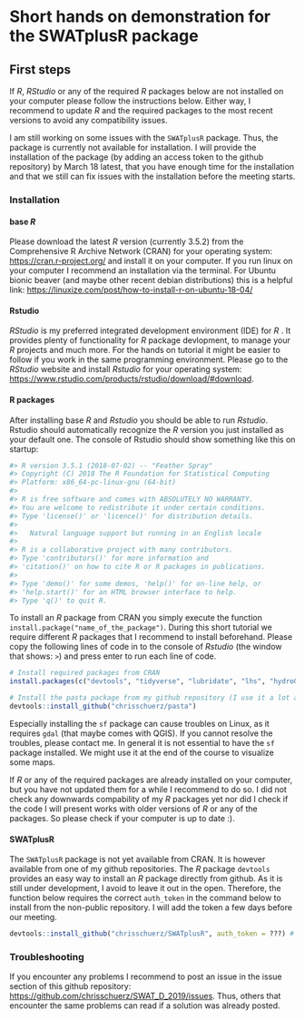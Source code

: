 # Short hands on demonstration for the SWATplusR package

## First steps
If *R*, *RStudio* or any of the required *R* packages below are not installed on your computer please follow the instructions below. Either way, I recommend to update *R* and the required packages to the most recent versions to avoid any compatibility issues. 

I am still working on some issues with the `SWATplusR` package. Thus, the package is currently not available for installation. I will provide the installation of the package (by adding an access token to the github repository) by March 18 latest, that you have enough time for the installation and that we still can fix issues with the installation before the meeting starts.

### Installation

#### base *R*
Please download the latest *R* version (currently 3.5.2) from the Comprehensive R Archive Network (CRAN) for your operating system: https://cran.r-project.org/ and install it on your computer. 
If you run linux on your computer I recommend an installation via the terminal. For Ubuntu bionic beaver (and maybe other recent debian distributions) this is a helpful link: https://linuxize.com/post/how-to-install-r-on-ubuntu-18-04/

#### Rstudio
*RStudio* is my preferred integrated development environment (IDE) for *R* . It provides plenty of functionality for *R* package devlopment, to manage your *R* projects and much more. For the hands on tutorial it might be easier to follow if you work in the same programming environment.
Please go to the *RStudio* website and install *Rstudio* for your operating system: https://www.rstudio.com/products/rstudio/download/#download.

#### R packages
After installing base *R* and *Rstudio* you should be able to run *Rstudio*. Rstudio should automatically recognize the *R* version you just installed as your default one. 
The console of Rstudio should show something like this on startup:
``` r
#> R version 3.5.1 (2018-07-02) -- "Feather Spray"
#> Copyright (C) 2018 The R Foundation for Statistical Computing
#> Platform: x86_64-pc-linux-gnu (64-bit)
#> 
#> R is free software and comes with ABSOLUTELY NO WARRANTY.
#> You are welcome to redistribute it under certain conditions.
#> Type 'license()' or 'licence()' for distribution details.
#> 
#>   Natural language support but running in an English locale
#> 
#> R is a collaborative project with many contributors.
#> Type 'contributors()' for more information and
#> 'citation()' on how to cite R or R packages in publications.
#> 
#> Type 'demo()' for some demos, 'help()' for on-line help, or
#> 'help.start()' for an HTML browser interface to help.
#> Type 'q()' to quit R.
```

To install an *R* package from CRAN you simply execute the function `install.package("name_of_the_package")`. During this short tutorial we require different *R* packages that I recommend to install beforehand. Please copy the following lines of code in to the console of *Rstudio* (the window that shows: `>`) and press enter to run each line of code.

``` r
# Install required packages from CRAN
install.packages(c("devtools", "tidyverse", "lubridate", "lhs", "hydroGOF", "sensitivity", "fast", "sf", "here"))

# Install the pasta package from my github repository (I use it a lot and will explain why)
devtools::install_github("chrisschuerz/pasta")
```

Especially installing the `sf` package can cause troubles on Linux, as it requires `gdal` (that maybe comes with QGIS). If you cannot resolve the troubles, please contact me. In general it is not essential to have the `sf` package installed. We might use it at the end of the course to visualize some maps.

If *R* or any of the required packages are already installed on your computer, but you have not updated them for a while I recommend to do so. I did not check any downwards compability of my *R* packages yet nor did I check if the code I will present works with older versions of *R* or any of the packages. So please check if your computer is up to date :). 

#### SWATplusR
The `SWATplusR` package is not yet available from CRAN. It is however available from one of my github repositories. The *R* package `devtools` provides an easy way to install an *R* package directly from github. As it is still under development, I avoid to leave it out in the open. Therefore, the function below requires the correct `auth_token` in the command below to install from the non-public repository. I will add the token a few days before our meeting.
``` r
devtools::install_github("chrisschuerz/SWATplusR", auth_token = ???) # Currently not available. Please contact me.
```

### Troubleshooting
If you encounter any problems I recommend to post an issue in the issue section of this github repository: https://github.com/chrisschuerz/SWAT_D_2019/issues. Thus, others that encounter the same problems can read if a solution was already posted.
